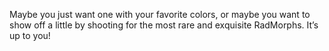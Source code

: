 Maybe you just want one with your favorite colors, or maybe you want to show off a little by shooting for the most rare and exquisite RadMorphs. It’s up to you!